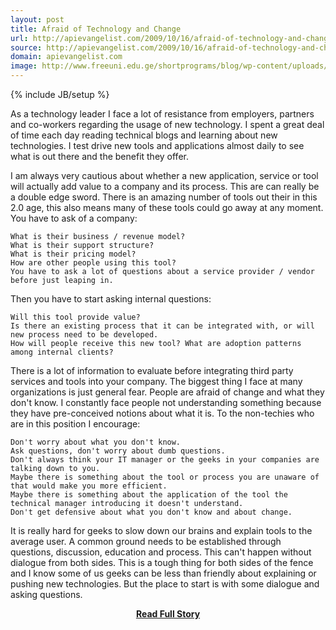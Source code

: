 ```yaml
---
layout: post
title: Afraid of Technology and Change
url: http://apievangelist.com/2009/10/16/afraid-of-technology-and-change/
source: http://apievangelist.com/2009/10/16/afraid-of-technology-and-change/
domain: apievangelist.com
image: http://www.freeuni.edu.ge/shortprograms/blog/wp-content/uploads/2008/12/fear.gif
---
```

{% include JB/setup %}<p>As a technology leader I face a lot of resistance from employers, partners and co-workers regarding the usage of new technology. I spent a great deal of time each day reading technical blogs and learning about new technologies. I test drive new tools and applications almost daily to see what is out there and the benefit they offer.

I am always very cautious about whether a new application, service or tool will actually add value to a company and its process. This are can really be a double edge sword. There is an amazing number of tools out their in this 2.0 age, this also means many of these tools could go away at any moment. You have to ask of a company:

	What is their business / revenue model?
	What is their support structure?
	What is their pricing model?
	How are other people using this tool?
	You have to ask a lot of questions about a service provider / vendor before just leaping in.

Then you have to start asking internal questions:

	Will this tool provide value?
	Is there an existing process that it can be integrated with, or will new process need to be developed.
	How will people receive this new tool? What are adoption patterns among internal clients?

There is a lot of information to evaluate before integrating third party services and tools into your company. The biggest thing I face at many organizations is just general fear. People are afraid of change and what they don't know. I constantly face people not understanding something because they have pre-conceived notions about what it is. To the non-techies who are in this position I encourage:

	Don't worry about what you don't know.
	Ask questions, don't worry about dumb questions.
	Don't always think your IT manager or the geeks in your companies are talking down to you.
	Maybe there is something about the tool or process you are unaware of that would make you more efficient.
	Maybe there is something about the application of the tool the technical manager introducing it doesn't understand.
	Don't get defensive about what you don't know and about change.

It is really hard for geeks to slow down our brains and explain tools to the average user. A common ground needs to be established through questions, discussion, education and process. This can't happen without dialogue from both sides.
This is a tough thing for both sides of the fence and I know some of us geeks can be less than friendly about explaining or pushing new technologies. But the place to start is with some dialogue and asking questions.
</p>
<center><p><a href="http://apievangelist.com/2009/10/16/afraid-of-technology-and-change/" style='padding:25px; font-sze:18px; font-weight: bold;'>Read Full Story</a></p></center>
